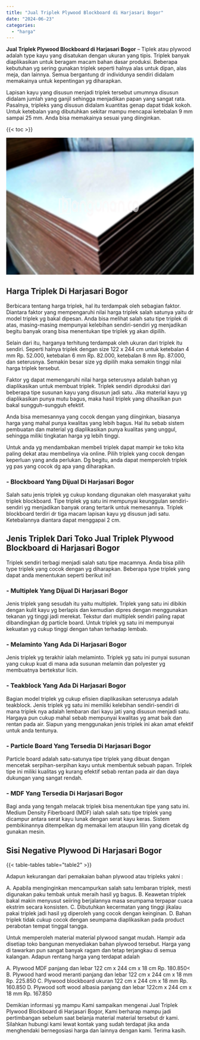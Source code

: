 ```yaml
---
title: "Jual Triplek Plywood Blockboard di Harjasari Bogor"
date: "2024-06-23"
categories: 
  - "harga"
---
```


**Jual Triplek Plywood Blockboard di Harjasari Bogor** – Tiplek atau plywood adalah type kayu yang disatukan dengan ukuran yang tipis. Triplek banyak diaplikasikan untuk beragam macam bahan dasar produksi. Beberapa kebutuhan yg sering gunakan triplek seperti halnya alas untuk dipan, alas meja, dan lainnya. Semua bergantung dr individunya sendiri didalam memakainya untuk kepentingan yg diharapkan.

Lapisan kayu yang disusun menjadi triplek tersebut umumnya disusun didalam jumlah yang ganjil sehingga menjadikan papan yang sangat rata. Pasalnya, tripleks yang disusun didalam kuantitas genap dapat tidak kokoh. Untuk ketebalan yang dibutuhkan sekitar mampu mencapai ketebalan 9 mm sampai 25 mm. Anda bisa memakainya sesuai yang diinginkan.

{{< toc >}}

![Jual Triplek Plywood Blockboard di Harjasari Bogor](/images/jual-triplek-murah-37.png)

## Harga Triplek Di Harjasari Bogor

Berbicara tentang harga triplek, hal itu terdampak oleh sebagian faktor. Diantara faktor yang mempengaruhi nilai harga triplek salah satunya yaitu dr model triplek yg bakal dipesan. Anda bisa melihat salah satu tipe triplek di atas, masing-masing mempunyai kelebihan sendiri-sendiri yg menjadikan begitu banyak orang bisa menentukan tipe triplek yg akan dipilih.

Selain dari itu, harganya terhitung terdampak oleh ukuran dari triplek itu sendiri. Seperti halnya triplek dengan size 122 x 244 cm untuk ketebalan 4 mm Rp. 52.000, ketebalan 6 mm Rp. 82.000, ketebalan 8 mm Rp. 87.000, dan seterusnya. Semakin besar size yg dipilih maka semakin tinggi nilai harga triplek tersebut.

Faktor yg dapat memengaruhi nilai harga seterusnya adalah bahan yg diaplikasikan untuk membuat triplek. Triplek sendiri diproduksi dari beberapa tipe susunan kayu yang disusun jadi satu. Jika material kayu yg diaplikasikan punya mutu bagus, maka hasil triplek yang dihasilkan pun bakal sungguh-sungguh efektif.

Anda bisa memesannya yang cocok dengan yang diinginkan, biasanya harga yang mahal punya kwalitas yang lebih bagus. Hal itu sebab sistem pembuatan dan material yg diaplikasikan punya kualitas yang unggul, sehingga miliki tingkatan harga yg lebih tinggi.

Untuk anda yg mendambakan membeli triplek dapat mampir ke toko kita paling dekat atau membelinya via online. Pilih triplek yang cocok dengan keperluan yang anda perlukan. Dg begitu, anda dapat memperoleh triplek yg pas yang cocok dg apa yang diharapkan.

### \- Blockboard Yang Dijual Di Harjasari Bogor

Salah satu jenis triplek yg cukup kondang digunakan oleh masyarakat yaitu triplek blockboard. Tipe triplek yg satu ini mempunyai keunggulan sendiri-sendiri yg menjadikan banyak orang tertarik untuk memesannya. Triplek blockboard terdiri dr tiga macam lapisan kayu yg disusun jadi satu. Ketebalannya diantara dapat menggapai 2 cm.

## Jenis Triplek Dari Toko Jual Triplek Plywood Blockboard di Harjasari Bogor

Triplek sendiri terbagi menjadi salah satu tipe macamnya. Anda bisa pilih type triplek yang cocok dengan yg diharapkan. Beberapa type triplek yang dapat anda menentukan seperti berikut ini!

### \- Multiplek Yang Dijual Di Harjasari Bogor

Jenis triplek yang sesudah itu yaitu multiplek. Triplek yang satu ini dibikin dengan kulit kayu yg berlapis dan kemudian dipres dengan menggunakan tekanan yg tinggi jadi merekat. Tekstur dari multiplek sendiri paling rapat dibandingkan dg particle board. Untuk triplek yg satu ini mempunyai kekuatan yg cukup tinggi dengan tahan terhadap lembab.

### \- Melaminto Yang Ada Di Harjasari Bogor

Jenis triplek yg terakhir ialah melaminto. Triplek yg satu ini punyai susunan yang cukup kuat di mana ada susunan melamin dan polyester yg membuatnya bertekstur licin.

### \- Teakblock Yang Ada Di Harjasari Bogor

Bagian model triplek yg cukup efisien diaplikasikan seterusnya adalah teakblock. Jenis triplek yg satu ini memiliki kelebihan sendiri-sendiri di mana triplek nya adalah lembaran dari kayu jati yang disusun menjadi satu. Hargaya pun cukup mahal sebab mempunyai kwalitas yg amat baik dan rentan pada air. Siapun yang menggunakan jenis triplek ini akan amat efektif untuk anda tentunya.

### \- Particle Board Yang Tersedia Di Harjasari Bogor

Particle board adalah satu-satunya tipe triplek yang dibuat dengan mencetak serpihan-serpihan kayu untuk membentuk sebuah papan. Triplek tipe ini miliki kualitas yg kurang efektif sebab rentan pada air dan daya dukungan yang sangat rendah.

### \- MDF Yang Tersedia Di Harjasari Bogor

Bagi anda yang tengah melacak triplek bisa menentukan tipe yang satu ini. Medium Density Fiberboard (MDF) ialah salah satu tipe triplek yang dicampur antara serat kayu lunak dengan serat kayu keras. Sistem pembikinannya ditempelkan dg memakai lem ataupun lilin yang dicetak dg gunakan mesin.

## Sisi Negative Plywood Di Harjasari Bogor

{{< table-tables table="table2" >}}

Adapun kekurangan dari pemakaian bahan plywood atau tripleks yakni :

A. Apabila menginginkan mencampurkan salah satu lembaran triplek, mesti digunakan paku tembak untuk meraih hasil yg bagus. B. Keawetan triplek bakal makin menyusut seiiring berjalannya masa seumpama terpapar cuaca ekstrim secara konsisten. C. Dibutuhkan kecermatan yang tinggi jikalau pakai triplek jadi hasil yg diperoleh yang cocok dengan keinginan. D. Bahan triplek tidak cukup cocok dengan seumpama diaplikasikan pada product perabotan tempat tinggal tangga.

Untuk memperoleh material material plywood sangat mudah. Hampir ada disetiap toko bangunan menyediakan bahan plywood tersebut. Harga yang di tawarkan pun sangat banyak ragam dan tetap terjangkau di semua kalangan. Adapun rentang harga yang terdapat adalah

A. Plywood MDF panjang dan lebar 122 cm x 244 cm x 18 cm Rp. 180.850< B. Plywood hard wood meranti panjang dan lebar 122 cm x 244 cm x 18 mm Rp. 225.850 C. Plywood blockboard ukuran 122 cm x 244 cm x 18 mm Rp. 160.850 D. Plywood soft wood albasia panjang dan lebar 122cm x 244 cm x 18 mm Rp. 167.850

Demikian informasi yg mampu Kami sampaikan mengenai Jual Triplek Plywood Blockboard di Harjasari Bogor, Kami berharap mampu jadi pertimbangan sebelum saat belanja material material tersebut dr kami. Silahkan hubungi kami lewat kontak yang sudah terdapat jika anda menghendaki bernegosiasi harga dan lainnya dengan kami. Terima kasih.
